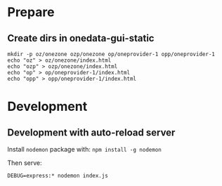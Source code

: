 # Prepare

## Create dirs in onedata-gui-static

```
mkdir -p oz/onezone ozp/onezone op/oneprovider-1 opp/oneprovider-1
echo "oz" > oz/onezone/index.html
echo "ozp" > ozp/onezone/index.html
echo "op" > op/oneprovider-1/index.html
echo "opp" > opp/oneprovider-1/index.html
```

# Development

## Development with auto-reload server

Install `nodemon` package with: `npm install -g nodemon`

Then serve:

```
DEBUG=express:* nodemon index.js
```
